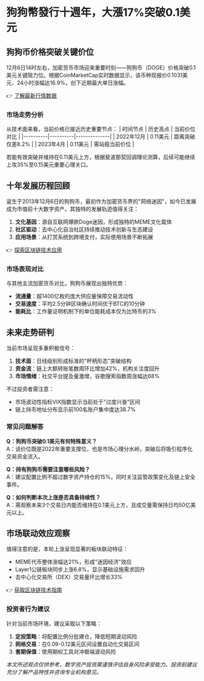 # 狗狗幣發行十週年，大漲17%突破0.1美元

## 狗狗币价格突破关键价位
12月6日14时左右，加密货币市场迎来重要时刻——狗狗币（DOGE）价格突破0.1美元关键阻力位。根据CoinMarketCap实时数据显示，该币种现报价0.1031美元，24小时涨幅达16.9%，创下近期最大单日涨幅。

👉 [了解最新行情数据](https://bit.ly/okx_welcome)

### 市场走势分析
从技术面来看，当前价格已接近历史重要节点：
| 时间节点 | 历史高点 | 当前价位对比 |
|----------|----------|--------------|
| 2022年12月 | 0.11美元 | 距离突破仅差8.2% |
| 2023年4月 | 0.11美元 | 需站稳当前价位 |

若能有效突破并维持在0.11美元上方，根据斐波那契回调理论测算，后续可能继续上攻35%至0.15美元重要心理关口。

## 十年发展历程回顾
诞生于2013年12月6日的狗狗币，最初作为加密货币界的"网络迷因"，如今已发展成为市值前十大数字资产。其独特的发展轨迹值得关注：

1. **文化基因**：源自互联网爆款Doge迷因，形成独特的MEME文化载体
2. **社区驱动**：去中心化自治社区持续推动技术创新与生态建设
3. **应用场景**：从打赏系统到跨境支付，实际使用场景不断拓展

👉 [探索区块链技术应用](https://bit.ly/okx_welcome)

### 市场表现对比
与其他主流加密货币对比，狗狗币展现出独特优势：
- **流通量**：超1400亿枚的庞大供应量保障交易流动性
- **交易速度**：平均2.5分钟区块确认时间优于BTC的10分钟
- **能耗比**：工作量证明机制下的单位能耗成本仅为比特币的3%

## 未来走势研判
当前市场呈现多重积极信号：
1. **技术面**：日线级别形成标准的"杯柄形态"突破结构
2. **资金流**：链上大额转账笔数周环比增加42%，机构关注度回升
3. **市场情绪**：社交平台提及量激增，谷歌搜索指数周涨幅达68%

不过投资者需注意：
- 市场波动性指标VIX指数显示当前处于"过度兴奋"区间
- 链上持币地址分布显示前100名账户集中度达38.7%

### 常见问题解答
**Q：狗狗币突破0.1美元有何特殊意义？**  
A：该价位既是2022年重要支撑位，也是市场心理分水岭，突破后将吸引程序化交易资金流入。

**Q：持有狗狗币需要注意哪些风险？**  
A：建议配置比例不超过数字资产持仓的15%，同时关注监管政策变化及链上安全事件。

**Q：如何判断本次上涨是否具备持续性？**  
A：需观察未来3个交易日内能否维持在0.1美元上方，且成交量需保持日均50亿美元以上。

## 市场联动效应观察
值得注意的是，本轮上涨呈现显著的板块联动特征：
- MEME代币整体涨幅达21%，形成"迷因经济"效应
- Layer1公链板块同步上涨6.8%，显示基础设施需求回升
- 去中心化交易所（DEX）交易量环比增长33%

👉 [获取区块链技术指南](https://bit.ly/okx_welcome)

### 投资者行为建议
针对当前市场环境，建议采取以下策略：
1. **定投策略**：将配置比例分批建仓，降低短期波动风险
2. **网格交易**：在0.09-0.12美元区间设置自动化交易区间
3. **套期保值**：使用期权工具对冲极端波动风险

*本文所述观点仅供参考，数字资产投资需谨慎评估自身风险承受能力。投资前建议充分了解产品特性并咨询专业机构意见。*